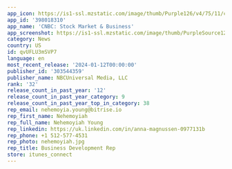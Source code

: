 ```yaml
---
app_icon: https://is1-ssl.mzstatic.com/image/thumb/Purple126/v4/75/11/ce/7511cea0-d616-a0e5-02d9-d25aff63a4c9/AppIcon_Updated-0-1x_U007emarketing-0-0-0-10-0-0-85-220.png/1024x1024bb.png
app_id: '398018310'
app_name: 'CNBC: Stock Market & Business'
app_screenshot: https://is1-ssl.mzstatic.com/image/thumb/PurpleSource126/v4/61/bc/5e/61bc5e26-7f3a-82ed-3877-f0f6fc351b83/f45b0b3f-e3aa-4680-a927-0a307935e5c6_iPhone_6-5_1.png/1242x2688bb.png
category: News
country: US
id: qvUFLU3mSVP7
language: en
most_recent_release: '2024-01-12T00:00:00'
publisher_id: '303544359'
publisher_name: NBCUniversal Media, LLC
rank: '32'
release_count_in_past_year: '12'
release_count_in_past_year_category: 9
release_count_in_past_year_top_in_category: 38
rep_email: nehemoyia.young@bitrise.io
rep_first_name: Nehemoyiah
rep_full_name: Nehemoyiah Young
rep_linkedin: https://uk.linkedin.com/in/anna-magnussen-0977131b
rep_phone: +1 512-577-4531
rep_photo: nehemoyiah.jpg
rep_title: Business Development Rep
store: itunes_connect
---
```

